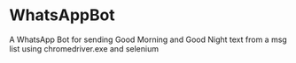 # WhatsAppBot
A WhatsApp Bot for sending Good Morning and Good Night text from a msg list using chromedriver.exe and selenium

